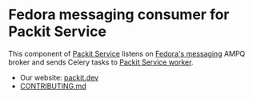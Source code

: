 # Fedora messaging consumer for Packit Service

This component of [Packit Service](https://packit.dev/packit-as-a-service) listens on [Fedora's messaging](https://fedora-messaging.readthedocs.io) AMPQ broker and sends Celery tasks to [Packit Service worker](https://github.com/packit-service/packit-service/tree/master/packit_service/worker).

* Our website: [packit.dev](https://packit.dev)
* [CONTRIBUTING.md](/CONTRIBUTING.md)
